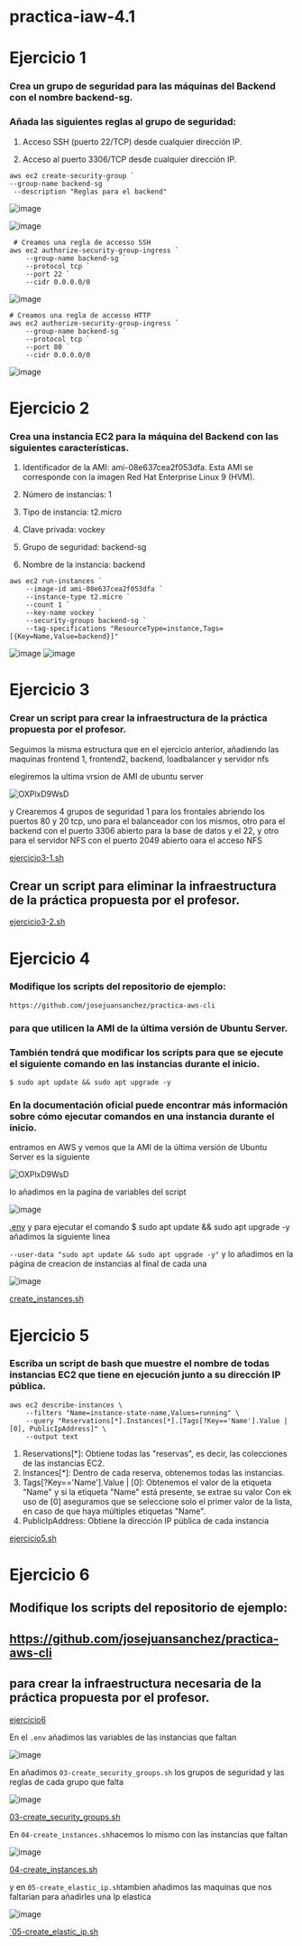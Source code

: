 # practica-iaw-4.1

# Ejercicio 1
### Crea un grupo de seguridad para las máquinas del Backend con el nombre backend-sg.

### Añada las siguientes reglas al grupo de seguridad:

1. Acceso SSH (puerto 22/TCP) desde cualquier dirección IP.

2. Acceso al puerto 3306/TCP desde cualquier dirección IP.

````
aws ec2 create-security-group `
--group-name backend-sg `
 --description "Reglas para el backend"
````
![image](https://github.com/user-attachments/assets/2c0b2764-4870-4862-83d1-e41efbf145e4)

![image](https://github.com/user-attachments/assets/dd746d36-e29b-4d3e-8d57-aefbb1460561)


````
 # Creamos una regla de accesso SSH
aws ec2 authorize-security-group-ingress `
    --group-name backend-sg `
    --protocol tcp `
    --port 22 `
    --cidr 0.0.0.0/0
````
![image](https://github.com/user-attachments/assets/541748b6-2a90-458c-93ff-c6c79ecd54eb)


````
# Creamos una regla de accesso HTTP
aws ec2 authorize-security-group-ingress `
    --group-name backend-sg `
    --protocol tcp `
    --port 80 `
    --cidr 0.0.0.0/0
 ````
![image](https://github.com/user-attachments/assets/8473fc3d-9895-4998-9f6a-ef251716165a)




# Ejercicio 2
### Crea una instancia EC2 para la máquina del Backend con las siguientes características.

1. Identificador de la AMI: ami-08e637cea2f053dfa. Esta AMI se corresponde con la imagen Red Hat Enterprise Linux 9 (HVM).

2. Número de instancias: 1

3. Tipo de instancia: t2.micro

4. Clave privada: vockey

5. Grupo de seguridad: backend-sg

6. Nombre de la instancia: backend

````
aws ec2 run-instances `
    --image-id ami-08e637cea2f053dfa `
    --instance-type t2.micro `
    --count 1 `
    --key-name vockey `
    --security-groups backend-sg `
    --tag-specifications "ResourceType=instance,Tags=[{Key=Name,Value=backend}]"
````

![image](https://github.com/user-attachments/assets/480e8968-b1e6-4adf-bc96-36dcb800f783)
![image](https://github.com/user-attachments/assets/7b43b4a5-55f8-442e-98bf-ae322125dc4c)




# Ejercicio 3

### Crear un script para crear la infraestructura de la práctica propuesta por el profesor.
Seguimos la misma estructura que en el ejercicio anterior, añadiendo las maquinas frontend 1, frontend2, backend, loadbalancer 
y servidor nfs

elegiremos la ultima vrsion de AMI de ubuntu server 

![OXPlxD9WsD](https://github.com/user-attachments/assets/39d7ccb5-7c64-4778-90ed-fa69a5afca7d)

y Crearemos 4 grupos de seguridad 1 para los frontales abriendo los puertos 80 y 20 tcp, uno para el balanceador con los mismos, otro para el backend con el puerto 3306 abierto para la base de datos y el 22, y otro para el servidor NFS con el puerto 2049 abierto oara el acceso NFS 

[ejercicio3-1.sh](https://github.com/marinaferb92/practica-iaw-4.1/blob/a13c6ded80765bd52f2cb4efeb29d4f63b50a080/ejercicio3-1.sh)

## Crear un script para eliminar la infraestructura de la práctica propuesta por el profesor.
[ejercicio3-2.sh
](https://github.com/marinaferb92/practica-iaw-4.1/blob/a13c6ded80765bd52f2cb4efeb29d4f63b50a080/ejercicio3-2.sh)





# Ejercicio 4
### Modifique los scripts del repositorio de ejemplo:

`https://github.com/josejuansanchez/practica-aws-cli`

### para que utilicen la AMI de la última versión de Ubuntu Server.

### También tendrá que modificar los scripts para que se ejecute el siguiente comando en las instancias durante el inicio.

`$ sudo apt update && sudo apt upgrade -y`

### En la documentación oficial puede encontrar más información sobre cómo ejecutar comandos en una instancia durante el inicio.

entramos en AWS y vemos que la AMI de la última versión de Ubuntu Server es la siguiente

![OXPlxD9WsD](https://github.com/user-attachments/assets/39d7ccb5-7c64-4778-90ed-fa69a5afca7d)

lo añadimos en la pagina de variables del script 

![image](https://github.com/user-attachments/assets/6e3a86ef-6e60-4a4c-b1c5-e59147582496)

[.env](https://github.com/marinaferb92/practica-iaw-4.1/blob/a13c6ded80765bd52f2cb4efeb29d4f63b50a080/ejercicio4/.env)
y para ejecutar el comando $ sudo apt update && sudo apt upgrade -y añadimos la siguiente linea

````--user-data "sudo apt update && sudo apt upgrade -y"````
y lo añadimos en la página de creacion de instancias al final de cada una 

![image](https://github.com/user-attachments/assets/bef53619-fb5a-49c8-96d5-a54b2109e0cd)

[create_instances.sh](https://github.com/marinaferb92/practica-iaw-4.1/blob/a13c6ded80765bd52f2cb4efeb29d4f63b50a080/ejercicio4/04-create_instances.sh)





# Ejercicio 5
### Escriba un script de bash que muestre el nombre de todas instancias EC2 que tiene en ejecución junto a su dirección IP pública.

```
aws ec2 describe-instances \
    --filters "Name=instance-state-name,Values=running" \
    --query "Reservations[*].Instances[*].[Tags[?Key=='Name'].Value | [0], PublicIpAddress]" \
    --output text
````
1. Reservations[*]: Obtiene todas las "reservas", es decir, las colecciones de las instancias EC2.
2. Instances[*]: Dentro de cada reserva, obtenemos todas las instancias.
3. Tags[?Key=='Name'].Value | [0]: Obtenemos el valor de la etiqueta "Name" y si la etiqueta "Name" está presente, se extrae su valor Con ek uso de [0] aseguramos que se seleccione solo el primer valor de la lista, en caso de que haya múltiples etiquetas "Name".
4. PublicIpAddress: Obtiene la dirección IP pública de cada instancia

[ejercicio5.sh](https://github.com/marinaferb92/practica-iaw-4.1/blob/a13c6ded80765bd52f2cb4efeb29d4f63b50a080/ejercicio5.sh)





# Ejercicio 6
## Modifique los scripts del repositorio de ejemplo:

## https://github.com/josejuansanchez/practica-aws-cli
## para crear la infraestructura necesaria de la práctica propuesta por el profesor.

[ejercicio6](https://github.com/marinaferb92/practica-iaw-4.1/tree/a13c6ded80765bd52f2cb4efeb29d4f63b50a080/ejercicio6)

En el `.env` añadimos las variables de las instancias que faltan 

![image](https://github.com/user-attachments/assets/ecc60dab-1633-43eb-8b75-9dd575ae6863)

En añadimos `03-create_security_groups.sh` los grupos de seguridad y las reglas de cada grupo que falta 

![image](https://github.com/user-attachments/assets/db014bd6-6258-4c1e-aa28-553f711096ab)

[03-create_security_groups.sh](https://github.com/marinaferb92/practica-iaw-4.1/blob/26d65de41ead5183af75880ac32322e654cd85cb/ejercicio6/03-create_security_groups.sh)

En `04-create_instances.sh`hacemos lo mismo con las instancias que faltan 

![image](https://github.com/user-attachments/assets/2d4a2549-c275-45b6-a2d7-dfe334192856)

[04-create_instances.sh](https://github.com/marinaferb92/practica-iaw-4.1/blob/26d65de41ead5183af75880ac32322e654cd85cb/ejercicio6/04-create_instances.sh)

y en `05-create_elastic_ip.sh`tambien añadimos las maquinas que nos faltarian para añadirles una Ip elastica

![image](https://github.com/user-attachments/assets/cd5791ac-a8a6-4ec6-8d4b-2ac1c9c41eee)

[`05-create_elastic_ip.sh](https://github.com/marinaferb92/practica-iaw-4.1/blob/26d65de41ead5183af75880ac32322e654cd85cb/ejercicio6/05-create_elastic_ip.sh)
